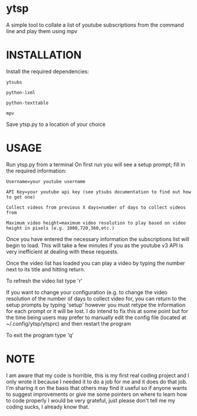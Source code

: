 # ytsp
A simple tool to collate a list of youtube subscriptions from the command line and play them using mpv

# INSTALLATION

Install the required dependencies:
    
    ytsubs
    
    python-lxml
    
    python-texttable
    
    mpv
  
Save ytsp.py to a location of your choice

# USAGE

Run ytsp.py from a terminal
On first run you will see a setup prompt; fill in the required information:
  
    Username=your youtube username
  
    API Key=your youtube api key (see ytsubs documentation to find out how to get one)
  
    Collect videos from previous X days=number of days to collect videos from
  
    Maximum video height=maximum video resolution to play based on video height in pixels (e.g. 1080,720,360,etc.)
  
Once you have entered the necessary information the subscriptions list will begin to load. This will take a few minutes if you as the youtube v3 API is very inefficient at dealing with these requests.

Once the video list has loaded you can play a video by typing the number next to its title and hitting return.

To refresh the video list type 'r'

If you want to change your configuration (e.g. to change the video resolution of the number of days to collect video for, you can return to the setup prompts by typing 'setup' however you must retype the information for each prompt or it will be lost. I do intend to fix this at some point but for the time being users may prefer to manually edit the config file (located at ~/.config/ytsp/ytsprc) and then restart the program

To exit the program type 'q'

# NOTE

I am aware that my code is horrible, this is my first real coding project and I only wrote it because I needed it to do a job for me and it does do that job. I'm sharing it on the basis that others may find it useful so if anyone wants to suggest improvements or give me some pointers on where to learn how to code properly I would be very grateful, just please don't tell me my coding sucks, I already know that.
